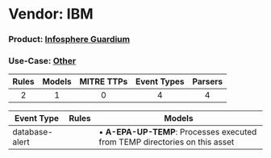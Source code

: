 Vendor: IBM
===========
### Product: [Infosphere Guardium](../ds_ibm_infosphere_guardium.md)
### Use-Case: [Other](../../../../UseCases/uc_other.md)

| Rules | Models | MITRE TTPs | Event Types | Parsers |
|:-----:|:------:|:----------:|:-----------:|:-------:|
|   2   |   1    |     0      |      4      |    4    |

| Event Type     | Rules | Models                                                                          |
| -------------- | ----- | ------------------------------------------------------------------------------- |
| database-alert |       |  • <b>A-EPA-UP-TEMP</b>: Processes executed from TEMP directories on this asset |